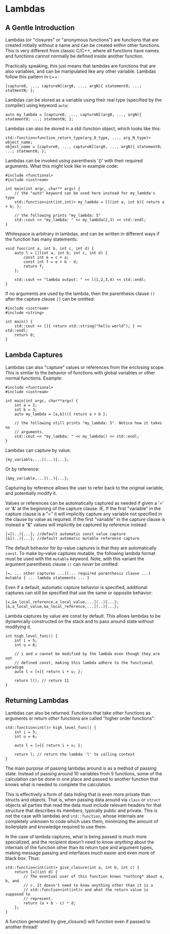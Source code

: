 # Lambdas
## A Gentle Introduction
Lambdas (or "closures" or "anonymous functions") are functions that are created initially without a name and can be created within other functions. This is very different from classic C/C++, where all functions have names and functions cannot normally be defined inside another function.

Practically speaking, this just means that lambdas are functions that are also variables, and can be manipulated like any other variable. Lambdas follow this pattern in c++:
```
[capture0, ..., captureN](arg0, ..., argN){ statement0; ...; statmentN; };
```

Lambdas can be stored as a variable using their real type (specified by the compiler) using keyword `auto`:
```
auto my_lambda = [capture0, ..., captureN](arg0, ..., argN){ statement0; ...; statmentN; };
```

Lambdas can also be stored in a std::function object, which looks like this:
```
std::function<function_return_type(arg_0_type, ..., arg_N_type)> object_name;
object_name = [capture0, ..., captureN](arg0, ..., argN){ statement0; ...; statmentN; };
```

Lambdas can be invoked using parenthesis '()' with their required arguments. What this might look like in example code:
```
#include <functional>
#include <iostream>

int main(int argc, char** argv) {
    // the "auto" keyword can be used here instead for my_lambda's type
    std::function<int(int,int)> my_lambda = [](int a, int b){ return a + b; };

    // the following prints "my_lambda: 5"
    std::cout << "my_lambda: " << my_lambda(2,3) << std::endl; 
}
```

Whitespace is arbitrary in lambdas, and can be written in different ways if the function has many statements:
```
void func(int a, int b, int c, int d) {
    auto l = [](int a, int b, int c, int d) {
        const int e = c + a;
        const int f = e + b - d;
        return f;
    };

    std::cout << "lambda output: " << l(1,2,3,4) << std::endl;
}
```

If no arguments are used by the lambda, then the parenthesis clause `()` after the capture clause `[]` can be omitted:
```
#include <iostream>
#include <string>

int main() {
    std::cout << []{ return std::string("hello world"); } << std::endl;
    return 0;
}
```

## Lambda Captures
Lambdas can also "capture" values or references from the enclosing scope. This is similar to the behavior of functions with global variables or other normal functions. Example:
```
#include <functional>
#include <iostream>

int main(int argc, char**argv) {
    int a = 2;
    int b = 3;
    auto my_lambda = [a,b](){ return a + b };

    // the following still prints "my_lambda: 5". Notice how it takes no 
    // arguments.
    std::cout << "my_lambda: " << my_lambda() << std::endl; 
}
```

Lambdas can capture by value: 
```
[my_variable,...](...){...};
```

Or by reference: 
```
[&my_variable,...](..){...};
```

Capturing by reference allows the user to refer back to the original variable, and potentially modify it. 

Values or references can be automatically captured as needed if given a '=' or '&' at the beginning of the capture clause. IE, If the first "variable" in the capture clause is a "=" it will implicitly capture any variable not specified in the clause by value as required. If the first "variable" in the capture clause is instead a "&" values will implicitly be captured by reference instead:
```
[=](..){...}; //default automatic const value capture
[&](..){...}; //default automatic mutable reference capture
```

The default behavior for by-value captures is that they are automatically `const`. To make by-value captures mutable, the following lambda format must be used with the `mutable` keyword. Note, with this variant the argument parenthesis clause `()` can *never* be omitted:
```
[=, ... other captures ...](... required parenthesis clause ...) mutable { ... lambda statements ... }
```

Even if a default, automatic capture behavior is specified, additional captures can still be specified that use the same or opposite behavior:
```
[=,&a_local_reference,a_local_value,...](..){...};
[&,a_local_value,&a_local_reference,...](..){...};
```

Lambda captures by value are const by default. This allows lambdas to be dynamically constructed on the stack and to pass around state without modifying it.

```
int high_level_func() {
    int i = 5;
    int u = 6;

    // i and u cannot be modified by the lambda even though they are not 
    // defined const, making this lambda adhere to the functional paradigm
    auto l = [=]{ return i + u; };

    return l(); // return 11
}
```

## Returning Lambdas
Lambdas can also be returned. Functions that take *other* functions as arguments or return *other* functions are called "higher order functions":

```
std::function<int()> high_level_func() {
    int i = 5;
    int u = 6;

    auto l = [=]{ return i + u; };

    return l; // return the lambda 'l' to calling context
}
```

The main purpose of passing lambdas around is as a method of passing state. Instead of passing around 10 variables from 5 functions, some of the calculation can be done in one place and passed to another function that knows what is needed to complete the calculation.

This is effectively a form of data hiding that is even more private than structs and objects. That is, when passing data around via `class` or `struct` objects all parties that read the data must include relevant headers for that structure that describes its members, typically public and private. This is not the case with lambdas and `std::function`, whose internals are completely unknown to code which uses them, minimizing the amount of boilerplate and knowledge required to use them.

In the case of lambda captures, what is being passed is much more specialized, and the recipient doesn't need to know *anything* about the internals of the function other than its return type and argument types, making message passing and interfaces much easier and even more of black box. Thus:

```
std::function<int(int)> give_closure(int a, int b, int c) {
    return [=](int d) {
        // The eventual user of this function knows *nothing* about a, b, and 
        // c. It doesn't need to know anything other than it is a 
        // std::function<int(int)> and what the return value is supposed to 
        // represent.
        return (a + b - c) * d;
    };
}
```

A function generated by give_closure() will function even if passed to another thread!
